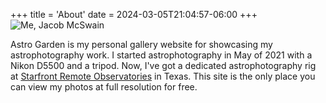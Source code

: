 +++
title = 'About'
date = 2024-03-05T21:04:57-06:00
+++
![Me, Jacob McSwain](me.jpg "rounded img-responsive")

Astro Garden is my personal gallery website for showcasing my astrophotography work. I started astrophotography in May of 2021 with a Nikon D5500 and a tripod. Now, I've got a dedicated astrophotography rig at [Starfront Remote Observatories](https://starfront.space) in Texas. This site is the only place you can view my photos at full resolution for free.
